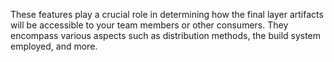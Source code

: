 These features play a crucial role in determining how the final layer artifacts will be accessible
to your team members or other consumers. They encompass various aspects such as distribution
methods, the build system employed, and more.